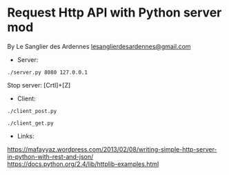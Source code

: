 Request Http API with Python server mod
=======================================
  
By Le Sanglier des Ardennes <lesanglierdesardennes@gmail.com>  
  
* Server:   
  
```  
./server.py 8080 127.0.0.1  
```   
   
Stop server: [Crtl]+[Z]  
  
   
* Client: 
  
```  
./client_post.py  
```  
  
  
```  
./client_get.py  
```  
  
  
* Links: 
  
https://mafayyaz.wordpress.com/2013/02/08/writing-simple-http-server-in-python-with-rest-and-json/  
https://docs.python.org/2.4/lib/httplib-examples.html    
  
